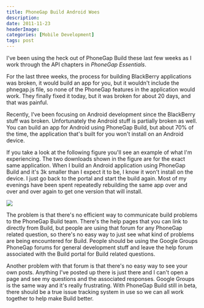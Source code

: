 ```yaml
---
title: PhoneGap Build Android Woes
description: 
date: 2011-11-23
headerImage: 
categories: [Mobile Development]
tags: post
---
```


I've been using the heck out of PhoneGap Build these last few weeks as I work through the API chapters in _PhoneGap Essentials_.

For the last three weeks, the process for building BlackBerry applications was broken, it would build an app for you, but it wouldn't include the phnegap.js file, so none of the PhoneGap features in the application would work. They finally fixed it today, but it was broken for about 20 days, and that was painful.

Recently, I've been focusing on Android development since the BlackBerry stuff was broken. Unfortunately the Android stuff is partially broken as well. You can build an app for Android using PhoneGap Build, but about 70% of the time, the application that's built for you won't install on an Android device.

If you take a look at the following figure you'll see an example of what I'm experiencing. The two downloads shown in the figure are for the exact same application. When I build an Android application using PhoneGap Build and it's 3k smaller than I expect it to be, I know it won't install on the device. I just go back to the portal and start the build again. Most of my evenings have been spent repeatedly rebuilding the same app over and over and over again to get one version that will install.

![](images/stories/2011/device-2011-11-22-205526.png)

The problem is that there's no efficient way to communicate build problems to the PhoneGap Build team. There's the help pages that you can link to directly from Build, but people are using that forum for any PhoneGap related question, so there's no easy way to just see what kind of problems are being encountered for Build. People should be using the Google Groups PhoneGap forums for general development stuff and leave the help forum associated with the Build portal for Build related questions.

Another problem with that forum is that there's no easy way to see your own posts. Anything I've posted up there is just there and I can't open a page and see my questions and the associated responses. Google Groups is the same way and it's really frustrating. With PhoneGap Build still in beta, there should be a true issue tracking system in use so we can all work together to help make Build better.